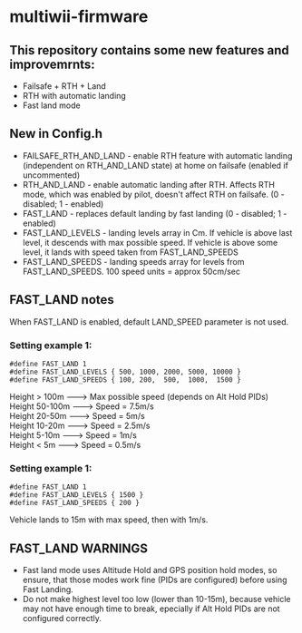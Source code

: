 # multiwii-firmware
## This repository contains some new features and improvemrnts:
- Failsafe + RTH + Land
- RTH with automatic landing
- Fast land mode

## New in Config.h
- FAILSAFE_RTH_AND_LAND - enable RTH feature with automatic landing (independent on RTH_AND_LAND state) at home on failsafe (enabled if uncommented)
- RTH_AND_LAND - enable automatic landing after RTH. Affects RTH mode, which was enabled by pilot, doesn't affect RTH on failsafe. (0 - disabled; 1 - enabled)
- FAST_LAND - replaces default landing by fast landing (0 - disabled; 1 - enabled)
- FAST_LAND_LEVELS - landing levels array in Cm. If vehicle is above last level, it descends with max possible speed. If vehicle is above some level, it lands with speed taken from FAST_LAND_SPEEDS
- FAST_LAND_SPEEDS - landing speeds array for levels from FAST_LAND_SPEEDS. 100 speed units = approx 50cm/sec

## FAST_LAND notes
When FAST_LAND is enabled, default LAND_SPEED parameter is not used.

### Setting example 1:
```
#define FAST_LAND 1
#define FAST_LAND_LEVELS { 500, 1000, 2000, 5000, 10000 }
#define FAST_LAND_SPEEDS { 100, 200,  500,  1000,  1500 }
```
Height > 100m ---> Max possible speed (depends on Alt Hold PIDs)<br />
Height 50-100m ---> Speed = 7.5m/s<br />
Height 20-50m ---> Speed = 5m/s<br />
Height 10-20m ---> Speed = 2.5m/s<br />
Height 5-10m ---> Speed = 1m/s<br />
Height < 5m ---> Speed = 0.5m/s

### Setting example 1:
```
#define FAST_LAND 1
#define FAST_LAND_LEVELS { 1500 }
#define FAST_LAND_SPEEDS { 200 }
```
Vehicle lands to 15m with max speed, then with 1m/s.

## FAST_LAND WARNINGS
- Fast land mode uses Altitude Hold and GPS position hold modes, so ensure, that those modes work fine (PIDs are configured) before using Fast Landing.
- Do not make highest level too low (lower than 10-15m), because vehicle may not have enough time to break, epecially if Alt Hold PIDs are not configured correctly.
